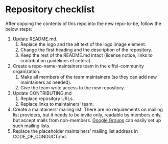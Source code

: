 <!---
   Copyright 2018 Ericsson AB.
   For a full list of individual contributors, please see the commit history.

   Licensed under the Apache License, Version 2.0 (the "License");
   you may not use this file except in compliance with the License.
   You may obtain a copy of the License at

       http://www.apache.org/licenses/LICENSE-2.0

   Unless required by applicable law or agreed to in writing, software
   distributed under the License is distributed on an "AS IS" BASIS,
   WITHOUT WARRANTIES OR CONDITIONS OF ANY KIND, either express or implied.
   See the License for the specific language governing permissions and
   limitations under the License.
--->

# Repository checklist
After copying the contents of this repo into the new repo-to-be, follow the below steps:

1. Update README.md.
   1. Replace the logo and the alt text of the logo image element.
   1. Change the first heading and the description of the repository.
   1. Keep the rest of the README.md intact (license notice, links to contribution guidelines et cetera).
1. Create a repo-name-maintainers team in the eiffel-community organization.
   1. Make all members of the team maintainers (so they can add new maintainers as needed).
   1. Give the team write access to the new repository.
1. Update CONTRIBUTING.md
   1. Replace repository URLs.
   1. Replace links to maintainers' team.
1. Create a maintainers' mailing list. There are no requirements on mailing list providers, but it needs to be invite only, readable by members only, but accept mails from non-members. [Google Groups](http://groups.google.com/) can easily set up such mailing lists.
1. Replace the placeholder maintainers' mailing list address in CODE_OF_CONDUCT.md.
